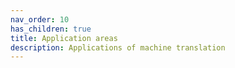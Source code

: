```yaml
---
nav_order: 10
has_children: true
title: Application areas
description: Applications of machine translation
---
```

